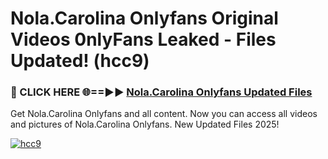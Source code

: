 # Nola.Carolina Onlyfans Original Videos 0nlyFans Leaked - Files Updated! (hcc9)

<h3>🔴 CLICK HERE 🌐==►► <a href="https://tinyurl.com/ehrbuxhb" rel="nofollow">Nola.Carolina Onlyfans Updated Files</a></h3>

Get Nola.Carolina Onlyfans and all content. Now you can access all videos and pictures of Nola.Carolina Onlyfans. New Updated Files 2025!

[![hcc9](https://i.imgur.com/lVYEuWS.gif)](https://tinyurl.com/ehrbuxhb)
